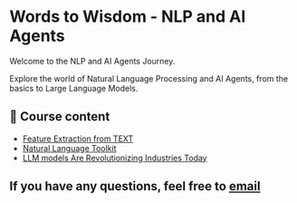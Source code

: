 # Words to Wisdom -  NLP and AI Agents

Welcome to the NLP and AI Agents Journey.

Explore the world of Natural Language Processing and AI Agents, from the basics to Large Language Models.


## 📂 Course content

- [Feature Extraction from TEXT](FeatureExtraction_from_TEXT.md)
- [Natural Language Toolkit](NaturalLanguageToolkit.md)
- [LLM models Are Revolutionizing Industries Today](LLM_Revolution.md)

## If you have any questions, feel free to [email](mailto:vamshi.430@gmail.com)
